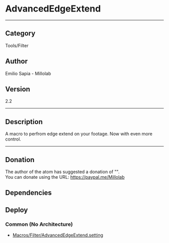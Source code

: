 # AdvancedEdgeExtend
___

## Category
Tools/Filter

## Author
Emilio Sapia - Millolab

## Version
2.2

___

## Description
<p>A macro to perfrom edge extend on your footage. Now with even more control.</p>




___

## Donation
The author of the atom has suggested a donation of "".  
You can donate using the URL: <a href="https://paypal.me/Millolab" class="button">https://paypal.me/Millolab</a>
## Dependencies

## Deploy

### Common (No Architecture)

<ul>
<li><a href="https://gitlab.com/WeSuckLess/Reactor/-/blob/master/Atoms/com.Millolab.AdvancedEdgeExtend/Macros/Filter/AdvancedEdgeExtend.setting?ref_type=heads">Macros/Filter/AdvancedEdgeExtend.setting</a></li>
</ul>
